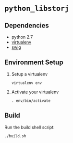 `python_libstorj`
===

Dependencies
---
+ python 2.7
+ [virtualenv](https://virtualenv.pypa.io/en/stable/installation/)
+ [swig](http://www.swig.org/)


Environment Setup
---
1. Setup a virtualenv
    ```
    virtualenv env
    ```
1. Activate your virtualenv
    ```
    . env/bin/activate
    ```

Build
---
Run the build shell script:
```
./build.sh
```
